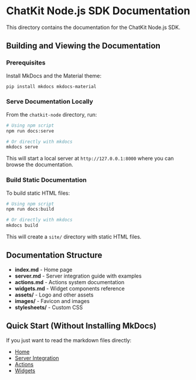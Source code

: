 # ChatKit Node.js SDK Documentation

This directory contains the documentation for the ChatKit Node.js SDK.

## Building and Viewing the Documentation

### Prerequisites

Install MkDocs and the Material theme:

```bash
pip install mkdocs mkdocs-material
```

### Serve Documentation Locally

From the `chatkit-node` directory, run:

```bash
# Using npm script
npm run docs:serve

# Or directly with mkdocs
mkdocs serve
```

This will start a local server at `http://127.0.0.1:8000` where you can browse the documentation.

### Build Static Documentation

To build static HTML files:

```bash
# Using npm script
npm run docs:build

# Or directly with mkdocs
mkdocs build
```

This will create a `site/` directory with static HTML files.

## Documentation Structure

- **index.md** - Home page
- **server.md** - Server integration guide with examples
- **actions.md** - Actions system documentation
- **widgets.md** - Widget components reference
- **assets/** - Logo and other assets
- **images/** - Favicon and images
- **stylesheets/** - Custom CSS

## Quick Start (Without Installing MkDocs)

If you just want to read the markdown files directly:

- [Home](index.md)
- [Server Integration](server.md)
- [Actions](actions.md)
- [Widgets](widgets.md)
